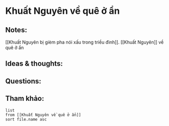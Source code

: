 # Khuất Nguyên về quê ở ẩn

## Notes:
[[Khuất Nguyên bị gièm pha nói xấu trong triều đình]]. [[Khuất Nguyên]] về quê ở ẩn

## Ideas & thoughts:

## Questions:


## Tham khảo:
```dataview
list
from [[Khuất Nguyên về quê ở ẩn]]
sort file.name asc
```